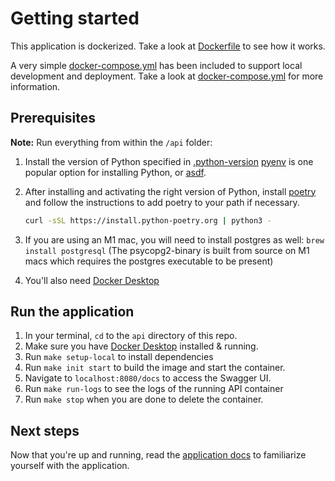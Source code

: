 # Getting started

This application is dockerized. Take a look at [Dockerfile](/api/Dockerfile) to see how it works.

A very simple [docker-compose.yml](/docker-compose.yml) has been included to support local development and deployment. Take a look at [docker-compose.yml](/docker-compose.yml) for more information.

## Prerequisites

**Note:** Run everything from within the `/api` folder:

1. Install the version of Python specified in [.python-version](/api/.python-version)
   [pyenv](https://github.com/pyenv/pyenv#installation) is one popular option for installing Python,
   or [asdf](https://asdf-vm.com/).

2. After installing and activating the right version of Python, install
   [poetry](https://python-poetry.org/docs/#installation) and follow the instructions to add poetry to your path if necessary.

   ```bash
   curl -sSL https://install.python-poetry.org | python3 -
   ```

3. If you are using an M1 mac, you will need to install postgres as well: `brew install postgresql` (The psycopg2-binary is built from source on M1 macs which requires the postgres executable to be present)

4. You'll also need [Docker Desktop](https://www.docker.com/products/docker-desktop/)

## Run the application

1. In your terminal, `cd` to the `api` directory of this repo.
2. Make sure you have [Docker Desktop](https://www.docker.com/products/docker-desktop/) installed & running.
3. Run `make setup-local` to install dependencies
4. Run `make init start` to build the image and start the container.
5. Navigate to `localhost:8080/docs` to access the Swagger UI.
6. Run `make run-logs` to see the logs of the running API container
7. Run `make stop` when you are done to delete the container.

## Next steps

Now that you're up and running, read the [application docs](README.md) to familiarize yourself with the application.
